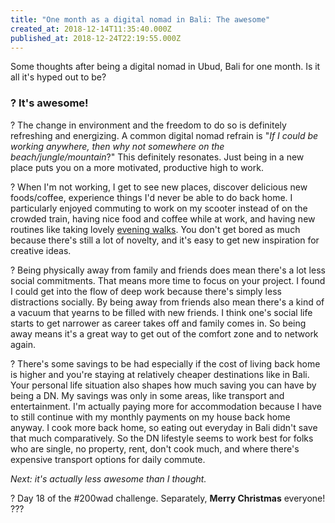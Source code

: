 ```yaml
---
title: "One month as a digital nomad in Bali: The awesome"
created_at: 2018-12-14T11:35:40.000Z
published_at: 2018-12-24T22:19:55.000Z
---
```

Some thoughts after being a digital nomad in Ubud, Bali for one month. Is it all it's hyped out to be?  

  

### ? It's awesome!

? The change in environment and the freedom to do so is definitely refreshing and energizing. A common digital nomad refrain is "_If I could be working anywhere, then why not somewhere on the beach/jungle/mountain_?" This definitely resonates. Just being in a new place puts you on a more motivated, productive high to work.   

  

? When I'm not working, I get to see new places, discover delicious new foods/coffee, experience things I'd never be able to do back home. I particularly enjoyed commuting to work on my scooter instead of on the crowded train, having nice food and coffee while at work, and having new routines like taking lovely [evening walks](https://200wordsaday.com/words/encountering-beauty-a-photo-essay-8015c14976f89e91). You don't get bored as much because there's still a lot of novelty, and it's easy to get new inspiration for creative ideas. 

  

? Being physically away from family and friends does mean there's a lot less social commitments. That means more time to focus on your project. I found I could get into the flow of deep work because there's simply less distractions socially. By being away from friends also mean there's a kind of a vacuum that yearns to be filled with new friends. I think one's social life starts to get narrower as career takes off and family comes in. So being away means it's a great way to get out of the comfort zone and to network again.

  

? There's some savings to be had especially if the cost of living back home is higher and you're staying at relatively cheaper destinations like in Bali. Your personal life situation also shapes how much saving you can have by being a DN. My savings was only in some areas, like transport and entertainment. I'm actually paying more for accommodation because I have to still continue with my monthly payments on my house back home anyway. I cook more back home, so eating out everyday in Bali didn't save that much comparatively. So the DN lifestyle seems to work best for folks who are single, no property, rent, don't cook much, and where there's expensive transport options for daily commute.     

  

_Next: it's actually less awesome than I thought._

  

? Day 18 of the #200wad challenge. Separately, **Merry Christmas** everyone! ???
